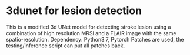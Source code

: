 # 3dunet for lesion detection
This is a modified 3d UNet model for detecting stroke lesion using a combination of high resolution MRSI and a FLAIR image with the same spatio-resolution. 
Dependency: Python3.7, Pytorch
Patches are used, the testing/inference script can put all patches back. 
